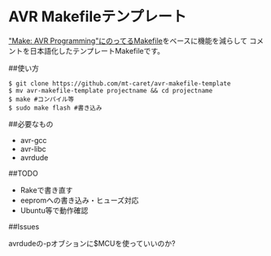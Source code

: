 # AVR Makefileテンプレート

["Make: AVR Programming"にのってるMakefile](https://github.com/hexagon5un/AVR-Programming)をベースに機能を減らして
コメントを日本語化したテンプレートMakefileです。

##使い方

```
$ git clone https://github.com/mt-caret/avr-makefile-template
$ mv avr-makefile-template projectname && cd projectname
$ make #コンパイル等
$ sudo make flash #書き込み
```

##必要なもの

- avr-gcc
- avr-libc
- avrdude

##TODO

- Rakeで書き直す
- eepromへの書き込み・ヒューズ対応
- Ubuntu等で動作確認

##Issues

avrdudeの-pオブションに$MCUを使っていいのか?

